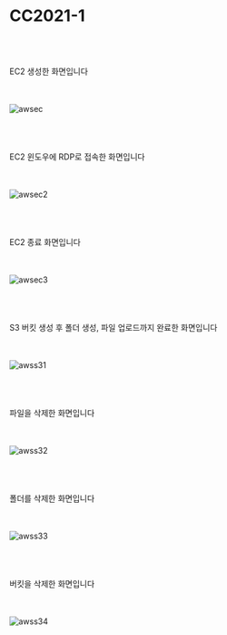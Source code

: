 # CC2021-1

<br><br><br>
EC2 생성한 화면입니다
<br><br><br>

![awsec](https://user-images.githubusercontent.com/83013439/117147136-ed013380-adef-11eb-9887-c3be93b76aba.PNG)

<br><br><br>
EC2 윈도우에 RDP로 접속한 화면입니다
<br><br><br>

![awsec2](https://user-images.githubusercontent.com/83013439/117147248-07d3a800-adf0-11eb-9618-1f8d9225835d.PNG)

<br><br><br>
EC2 종료 화면입니다
<br><br><br>

![awsec3](https://user-images.githubusercontent.com/83013439/117147384-2cc81b00-adf0-11eb-9e20-b191f72bbb13.PNG)

<br><br><br>
S3 버킷 생성 후 폴더 생성, 파일 업로드까지 완료한 화면입니다
<br><br><br>

![awss31](https://user-images.githubusercontent.com/83013439/117147532-4e290700-adf0-11eb-900f-8c0faeb42e95.PNG)

<br><br><br>
파일을 삭제한 화면입니다
<br><br><br>

![awss32](https://user-images.githubusercontent.com/83013439/117147698-79135b00-adf0-11eb-974f-89df4a5f7279.PNG)

<br><br><br>
폴더를 삭제한 화면입니다
<br><br><br>

![awss33](https://user-images.githubusercontent.com/83013439/117147789-8d575800-adf0-11eb-9af7-1ec6ad00fba5.PNG)

<br><br><br>
버킷을 삭제한 화면입니다
<br><br><br>

![awss34](https://user-images.githubusercontent.com/83013439/117147839-98aa8380-adf0-11eb-9ddc-f2c521ef2df3.PNG)

